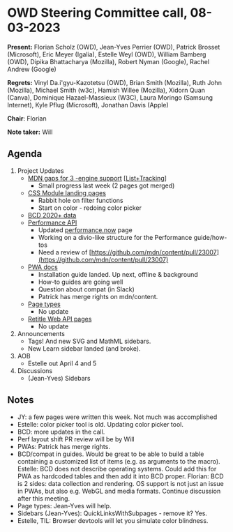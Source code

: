 # OWD Steering Committee call, 08-03-2023

**Present:** Florian Scholz (OWD), Jean-Yves Perrier (OWD), Patrick Brosset (Microsoft), Eric Meyer (Igalia), Estelle Weyl (OWD), William Bamberg (OWD), Dipika Bhattacharya (Mozilla), ​​Robert Nyman (Google), Rachel Andrew (Google)

**Regrets:** Vinyl Da.i'gyu-Kazotetsu (OWD), Brian Smith (Mozilla), Ruth John (Mozilla), Michael Smith (w3c), Hamish Willee (Mozilla), Xidorn Quan (Canva), Dominique Hazael-Massieux (W3C), Laura Moringo (Samsung Internet), Kyle Pflug (Microsoft), Jonathan Davis (Apple)

**Chair**: Florian

**Note taker:** Will

## Agenda

1. Project Updates
    - [MDN gaps for 3 -engine support](https://github.com/openwebdocs/project/issues/152) [[List+Tracking](https://docs.google.com/spreadsheets/d/1qsZGV2-OOAScID-UtTI33IH5Ltc7vpcTccAS2FjBcAk/edit#gid=0)]
        - Small progress last week (2 pages got merged)
    - [CSS Module landing pages](https://github.com/openwebdocs/project/issues/147)
        - Rabbit hole on filter functions
        - Start on color - redoing color picker
    - [BCD 2020+ data](https://github.com/openwebdocs/project/issues/85)
    - [Performance API](https://github.com/openwebdocs/project/issues/62)
        - Updated [performance.now](https://developer.mozilla.org/en-US/docs/Web/API/Performance/now) page
        - Working on a divio-like structure for the Performance guide/how-tos
        - Need a review of [https://github.com/mdn/content/pull/23007](https://github.com/mdn/content/pull/23007)
    - [PWA docs](https://github.com/mdn/mdn/issues/280)
        - Installation guide landed. Up next, offline & background
        - How-to guides are going well
        - Question about compat (in Slack)
        - Patrick has merge rights on mdn/content.
    - [Page types](https://github.com/openwebdocs/project/issues/91)
        - No update
    - [Retitle Web API pages](https://github.com/mdn/mdn/issues/284)
        - No update
2. Announcements
    - Tags! And new SVG and MathML sidebars.
    - New Learn sidebar landed (and broke).
3. AOB
    - Estelle out April 4 and 5
4. Discussions
    - (Jean-Yves) Sidebars

## Notes

- JY: a few pages were written this week. Not much was accomplished
- Estelle: color picker tool is old. Updating color picker tool.
- BCD: more updates in the call.
- Perf layout shift PR review will be by Will
- PWAs: Patrick has merge rights.
- BCD/compat in guides. Would be great to be able to build a table containing a customized list of items (e.g. as arguments to the macro). Estelle: BCD does not describe operating systems. Could add this for PWA as hardcoded tables and then add it into BCD proper. Florian: BCD is 2 sides: data collection and rendering. OS support is not just an issue in PWAs, but also e.g. WebGL and media formats. Continue discussion after this meeting.
- Page types: Jean-Yves will help.
- Sidebars (Jean-Yves): QuickLinksWithSubpages - remove it? Yes.
- Estelle, TIL: Browser devtools will let you simulate color blindness.